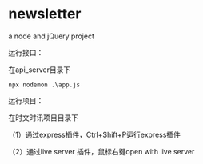 # newsletter
a node and jQuery project

运行接口：

在api_server目录下

```
npx nodemon .\app.js
```

运行项目：

在时文时讯项目目录下

（1）通过express插件，Ctrl+Shift+P运行express插件

（2）通过live server 插件，鼠标右键open with live server
